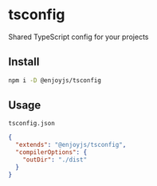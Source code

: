 # tsconfig

Shared TypeScript config for your projects

## Install

```bash
npm i -D @enjoyjs/tsconfig
```

## Usage

`tsconfig.json`

```json
{
  "extends": "@enjoyjs/tsconfig",
  "compilerOptions": {
    "outDir": "./dist"
  }
}
```
